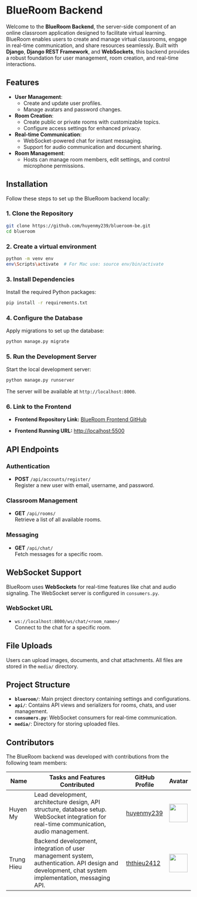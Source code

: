 # BlueRoom Backend

Welcome to the **BlueRoom Backend**, the server-side component of an online classroom application designed to facilitate virtual learning. BlueRoom enables users to create and manage virtual classrooms, engage in real-time communication, and share resources seamlessly. Built with **Django**, **Django REST Framework**, and **WebSockets**, this backend provides a robust foundation for user management, room creation, and real-time interactions.

## Features

- **User Management**: 
  - Create and update user profiles.
  - Manage avatars and password changes.
- **Room Creation**: 
  - Create public or private rooms with customizable topics.
  - Configure access settings for enhanced privacy.
- **Real-time Communication**: 
  - WebSocket-powered chat for instant messaging.
  - Support for audio communication and document sharing.
- **Room Management**: 
  - Hosts can manage room members, edit settings, and control microphone permissions.

## Installation

Follow these steps to set up the BlueRoom backend locally:

### 1. Clone the Repository
```bash
git clone https://github.com/huyenmy239/blueroom-be.git
cd blueroom
```

### 2. Create a virtual environment
```bash
python -m venv env
env\Scripts\activate  # For Mac use: source env/bin/activate
```

### 3. Install Dependencies
Install the required Python packages:
```bash
pip install -r requirements.txt
```

### 4. Configure the Database
Apply migrations to set up the database:
```bash
python manage.py migrate
```

### 5. Run the Development Server
Start the local development server:
```bash
python manage.py runserver
```

The server will be available at `http://localhost:8000`.

### 6. Link to the Frontend
- **Frontend Repository Link:** [BlueRoom Frontend GitHub](https://github.com/huyenmy239/blueroom-fe)

- **Frontend Running URL:** [http://localhost:5500](http://localhost:5500)


## API Endpoints

### Authentication
- **POST** `/api/accounts/register/`  
  Register a new user with email, username, and password.

### Classroom Management
- **GET** `/api/rooms/`  
  Retrieve a list of all available rooms.

### Messaging
- **GET** `/api/chat/`  
  Fetch messages for a specific room.

## WebSocket Support

BlueRoom uses **WebSockets** for real-time features like chat and audio signaling. The WebSocket server is configured in `consumers.py`.

### WebSocket URL
- `ws://localhost:8000/ws/chat/<room_name>/`  
  Connect to the chat for a specific room.

## File Uploads

Users can upload images, documents, and chat attachments. All files are stored in the `media/` directory.

## Project Structure

- **`blueroom/`**: Main project directory containing settings and configurations.
- **`api/`**: Contains API views and serializers for rooms, chats, and user management.
- **`consumers.py`**: WebSocket consumers for real-time communication.
- **`media/`**: Directory for storing uploaded files.

## Contributors

The BlueRoom backend was developed with contributions from the following team members:

| Name              | Tasks and Features Contributed                                   | GitHub Profile                          | Avatar                                 |
|-------------------|------------------------------------------------------------------|-----------------------------------------|----------------------------------------|
| Huyen My          | Lead development, architecture design, API structure, database setup. WebSocket integration for real-time communication, audio management. | [huyenmy239](https://github.com/huyenmy239) | <img src="https://avatars.githubusercontent.com/huyenmy239" width="50" /> |
| Trung Hieu          | Backend development, integration of user management system, authentication. API design and development, chat system implementation, messaging API. | [ththieu2412](https://github.com/ththieu2412)   | <img src="https://avatars.githubusercontent.com/ththieu2412" width="50" /> |
